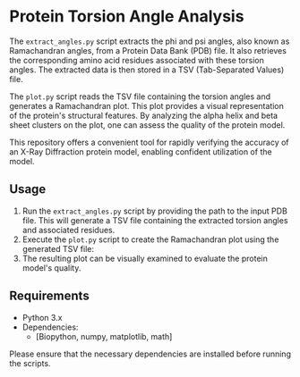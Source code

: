 # Protein Torsion Angle Analysis

The `extract_angles.py` script extracts the phi and psi angles, also known as Ramachandran angles, from a Protein Data Bank (PDB) file. It also retrieves the corresponding amino acid residues associated with these torsion angles. The extracted data is then stored in a TSV (Tab-Separated Values) file.

The `plot.py` script reads the TSV file containing the torsion angles and generates a Ramachandran plot. This plot provides a visual representation of the protein's structural features. By analyzing the alpha helix and beta sheet clusters on the plot, one can assess the quality of the protein model.

This repository offers a convenient tool for rapidly verifying the accuracy of an X-Ray Diffraction protein model, enabling confident utilization of the model.

## Usage

1. Run the `extract_angles.py` script by providing the path to the input PDB file. This will generate a TSV file containing the extracted torsion angles and associated residues.
2. Execute the `plot.py` script to create the Ramachandran plot using the generated TSV file:
3. The resulting plot can be visually examined to evaluate the protein model's quality.

## Requirements

- Python 3.x
- Dependencies:
  - [Biopython, numpy, matplotlib, math]

Please ensure that the necessary dependencies are installed before running the scripts.

